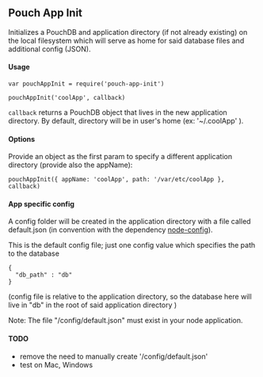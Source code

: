 ## Pouch App Init

Initializes a PouchDB and application directory (if not already existing) on the local filesystem which will serve as home for said database files and additional config (JSON). 

#### Usage
```
var pouchAppInit = require('pouch-app-init')

pouchAppInit('coolApp', callback)
```

```callback``` returns a PouchDB object that lives in the new application directory.   By default, directory will be in user's home (ex: '~/.coolApp' ).

#### Options

Provide an object as the first param to specify a different application directory (provide also the appName): 

```
pouchAppInit({ appName: 'coolApp', path: '/var/etc/coolApp }, callback)
```

#### App specific config

A config folder will be created in the application directory with a file called default.json (in convention with the dependency [node-config](https://github.com/lorenwest/node-config)).

This is the default config file; just one config value which specifies the path to the database 

```
{
  "db_path" : "db"
}
```

(config file is relative to the application directory, so the database here will live in "db" in the root of said application directory )

Note: The file "/config/default.json" must exist in your node application. 

#### TODO
- remove the need to manually create '/config/default.json'
- test on Mac, Windows
